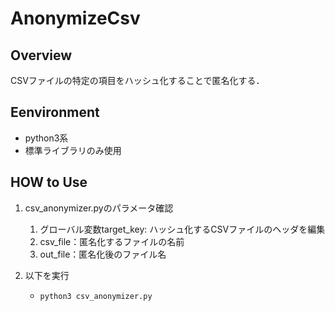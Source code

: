 # AnonymizeCsv

## Overview
CSVファイルの特定の項目をハッシュ化することで匿名化する．

## Eenvironment
- python3系
- 標準ライブラリのみ使用

## HOW to Use
1. csv_anonymizer.pyのパラメータ確認
   1. グローバル変数target_key: ハッシュ化するCSVファイルのヘッダを編集
   2. csv_file：匿名化するファイルの名前
   3. out_file：匿名化後のファイル名
   
2. 以下を実行
   - `python3 csv_anonymizer.py`
